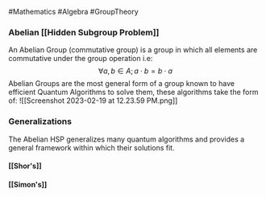 #Mathematics 
#Algebra
#GroupTheory

### Abelian [[Hidden Subgroup Problem]]
An Abelian Group (commutative group) is a group in which all elements are commutative under the group operation i.e:
$$ \forall a, b \in A; a\cdot b = b\cdot a$$
Abelian Groups are the most general form of a group known to have efficient Quantum Algorithms to solve them, these algorithms take the form of:
![[Screenshot 2023-02-19 at 12.23.59 PM.png]]


### Generalizations
The Abelian HSP generalizes many quantum algorithms and provides a general framework within which their solutions fit.
#### [[Shor's]]

#### [[Simon's]]
